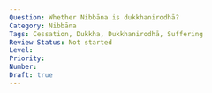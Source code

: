 ```yaml
---
Question: Whether Nibbāna is dukkhanirodhā?
Category: Nibbāna
Tags: Cessation, Dukkha, Dukkhanirodhā, Suffering
Review Status: Not started
Level: 
Priority: 
Number: 
Draft: true
---
```

